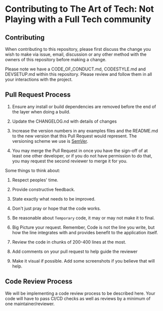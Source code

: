 # Contributing to The Art of Tech: Not Playing with a Full Tech community

## Contributing

When contributing to this repository, please first discuss the change you wish to make via issue,
email, discussion or any other method with the owners of this repository before making a change.

Please note we have a CODE_OF_CONDUCT.md, CODESTYLE.md and DEVSETUP.md within this repository.  Please review and follow them in all your interactions with the project.

## Pull Request Process

1. Ensure any install or build dependencies are removed before the end of the layer when doing a
   build.

2. Update the CHANGELOG.nd with details of changes

3. Increase the version numbers in any examples files and the README.md to the new version that this
   Pull Request would represent. The versioning scheme we use is [SemVer](http://semver.org/).

4. You may merge the Pull Request in once you have the sign-off of at least one other developer, or if you
   do not have permission to do that, you may request the second reviewer to merge it for you.

Some things to think about:

1. Respect peoples' time.

2. Provide constructive feedback.

3. State exactly what needs to be improved.

4. Don't just pray or hope that the code works.

5. Be reasonable about `Temporary` code, it may or may not make it to final.

6. Big Picture your request. Remember, Code is not the line you write, but how the line integrates with and provides benefit to the application itself.

7. Review the code in chunks of 200-400 lines at the most.

8. Add comments on your pull request to help guide the reviewer

9. Make it visual if possible. Add some screenshots if you believe that will help.

## Code Review Process

We will be implementing a code review process to be described here.  Your code will have to pass CI/CD checks as well as reviews by a minimum of one maintainer/reviewer.
